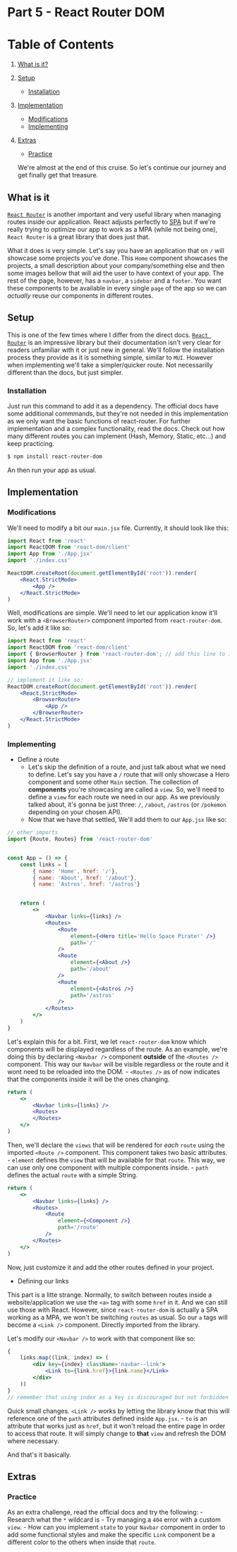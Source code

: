 # Part 5 - React Router DOM

# Table of Contents
1. [What is it?](#what-is-it)
2. [Setup](#setup)
    - [Installation](#installation)
3. [Implementation](#implementation)
    - [Modifications](#modifications)
    - [Implementing](#implementing)
4. [Extras](#extras)
    - [Practice](#practice)

    We're almost at the end of this cruise. So let's continue our journey and get finally get that treasure.

## What is it

[`React Router`](https://reactrouter.com/en/main) is another important and very useful library when managing routes inside our application. React adjusts perfectly to [SPA](https://medium.com/@theadkgroup/spa-vs-mpa-applications-what-are-the-differences-7dc004e62397) but if we're really trying to optimize our app to work as a MPA (while not being one), `React Router` is a great library that does just that. 

What it does is very simple. Let's say you have an application that on `/` will showcase some projects you've done. This `Home` component showcases the projects, a small description about your company/something else and then some images bellow that will aid the user to have context of your app. The rest of the page, however, has a `navbar`, a `sidebar` and a `footer`. You want these components to be available in every single `page` of the app so we can *actually* reuse our components in different routes.


## Setup

This is one of the few times where I differ from the direct docs. [`React Router`](https://reactrouter.com/en/main) is an impressive library but their documentation isn't very clear for readers unfamiliar with it or just new in general. We'll follow the installation process they provide as it is something simple, similar to `MUI`. However when implementing we'll take a simpler/quicker route. Not necessarilly different than the docs, but just simpler.

### Installation

Just run this command to add it as a dependency. The official docs have some additional commmands, but they're not needed in this implementation as we only want the basic functions of react-router. For further implementation and a complex functionality, read the docs. Check out how many different routes you can implement (Hash, Memory, Static, etc...) and keep practicing.

```bash
$ npm install react-router-dom
```

An then run your app as usual.

##  Implementation

### Modifications

We'll need to modify a bit our `main.jsx` file. Currently, it should look like this:

```jsx
import React from 'react'
import ReactDOM from 'react-dom/client'
import App from './App.jsx'
import './index.css'

ReactDOM.createRoot(document.getElementById('root')).render(
    <React.StrictMode>
        <App />
    </React.StrictMode>
)
```


Well, modifications are simple. We'll need to let our application know it'll work with a `<BrowserRouter>` component imported from `react-router-dom`. So, let's add it like so:


```jsx
import React from 'react'
import ReactDOM from 'react-dom/client'
import { BrowserRouter } from 'react-router-dom'; // add this line to import it
import App from './App.jsx'
import './index.css'

// implement it like so: 
ReactDOM.createRoot(document.getElementById('root')).render(
    <React.StrictMode>
        <BrowserRouter>
            <App />
        </BrowserRouter>
    </React.StrictMode>
)
```


### Implementing

- Define a route
    - Let's skip the definition of a route, and just talk about what we need to define. Let's say you have a `/` route that will only showcase a Hero component and some other `Main` section. The collection of **components** you're showcasing are called a `view`. So, we'll need to define a `view` for each route we need in our app. As we previously talked about, it's gonna be just three: `/`, `/about`, `/astros` (or `/pokemon` depending on your chosen API).
    - Now that we have that settled, We'll add them to our `App.jsx` like so:

```jsx
// other imports
import {Route, Routes} from 'react-router-dom'


const App = () => {
    const links = [
        { name: 'Home', href: '/'},
        { name: 'About', href: '/about'},
        { name: 'Astros', href: '/astros'}


    return (
        <>
            <Navbar links={links} />
            <Routes> 
                <Route
                    element={<Hero title='Hello Space Pirate!' />}
                    path='/'
                />
                <Route
                    element={<About />}
                    path='/about'
                />
                <Route
                    element={<Astros />}
                    path='/astros'
                />
            </Routes>
        </>
    )
}
```


Let's explain this for a bit.
First, we let `react-router-dom` know which components will be displayed regardless of the route. As an example, we're doing this by declaring `<Navbar />` component **outside** of the `<Routes />` component. This way our `Navbar` will be visible regardless or the route and it wont need to be reloaded into the DOM.
    - `<Routes />` as of now indicates that the components inside it will be the ones changing.


```jsx
return (
    <>
        <Navbar links={links} />
        <Routes>
        </Routes>
    </>
)
```

Then, we'll declare the `views` that will be rendered for *each* `route` using the imported `<Route />` component.
This component takes two basic attributes.
    - `element` defines the `view` that will be available for that `route`. This way, we can use only one component with multiple components inside.
    - `path` defines the actual `route` with a simple String.

```jsx
return (
    <>
        <Navbar links={links} />
        <Routes>
            <Route 
                element={<Component />}
                path='/route'
            />
        </Routes>
    </>
)
```


Now, just customize it and add the other routes defined in your project.


- Defining our links

This part is a litte strange. Normally, to switch between routes inside a website/application we use the `<a>` tag with some `href` in it. And we can still use those with React. However, since `react-router-dom` is actually a SPA working as a MPA, we won't be switching `routes` as usual. So our `a` tags will become a `<Link />` component. Directly imported from the library.

Let's modify our `<Navbar />` to work with that component like so:

```jsx
{
    links.map((link, index) => (
        <div key={index} className='navbar--link'>
            <Link to={link.href}>{link.name}</Link>
        </div>
    ))
}
// remember that using index as a key is discouraged but not forbidden
```

Quick small changes. `<Link />` works by letting the library know that this will reference one of the `path` attributes defined inside `App.jsx`. 
    - `to` is an attribute that works just as `href`, but it won't reload the entire page in order to access that route. It will simply change to **that** `view` and refresh the DOM where necessary.


And that's it basically. 

## Extras

### Practice

As an extra challenge, read the official docs and try the following:
    - Research what the `*` wildcard is
    - Try managing a `404` error with a custom `view`.
    - How can you implement `state` to your `Navbar` component in order to add some functional styles and make the specific `Link` component be a different color to the others when inside that `route`.
